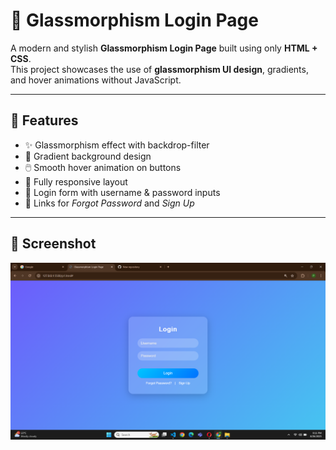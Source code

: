 # 🌟 Glassmorphism Login Page

A modern and stylish **Glassmorphism Login Page** built using only **HTML + CSS**.  
This project showcases the use of **glassmorphism UI design**, gradients, and hover animations without JavaScript.

---

## 🚀 Features
- ✨ Glassmorphism effect with backdrop-filter
- 🎨 Gradient background design
- 🖱️ Smooth hover animation on buttons
- 📱 Fully responsive layout
- 🔐 Login form with username & password inputs
- 🔗 Links for *Forgot Password* and *Sign Up*

---

## 📸 Screenshot

![App Screenshot](output.png)
